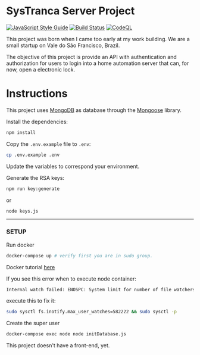 # SysTranca Server Project

[![JavaScript Style Guide](https://img.shields.io/badge/code_style-standard-brightgreen.svg)](https://standardjs.com)
[![Build Status](https://travis-ci.com/esron/systranca-server.svg?branch=master)](https://travis-ci.com/esron/systranca-server)
[![CodeQL](https://github.com/esron/systranca-server/actions/workflows/codeql-analysis.yml/badge.svg)](https://github.com/esron/systranca-server/actions/workflows/codeql-analysis.yml)

This project was born when I came too early at my work building. We are a small startup on Vale do São Francisco, Brazil.

The objective of this project is provide an API with authentication and authorization for users to login into a home automation server that can, for now, open a electronic lock.

# Instructions

This project uses [MongoDB](https://www.mongodb.com/) as database through the [Mongoose](https://mongoosejs.com/) library.

Install the dependencies:

```bash
npm install
```

Copy the `.env.example` file to `.env`:

```bash
cp .env.example .env
```

Update the variables to correspond your environment.

Generate the RSA keys:

```bash
npm run key:generate
```

or

```bash
node keys.js
```

-----

### SETUP

Run docker

```bash
docker-compose up # verify first you are in sudo group.
```

Docker tutorial [here](https://www.digitalocean.com/community/tutorials/how-to-install-docker-compose-on-ubuntu-16-04)

If you see this error when to execute node container:
```bash
Internal watch failed: ENOSPC: System limit for number of file watchers reached, watch '/home/node/app/README.md'
```
execute this to fix it:
```bash
sudo sysctl fs.inotify.max_user_watches=582222 && sudo sysctl -p
```

Create the super user

```bash
docker-compose exec node node initDatabase.js
```

This project doesn't have a front-end, yet.
